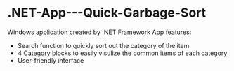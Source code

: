 # .NET-App---Quick-Garbage-Sort
Windows application created by .NET Framework
App features: </br>
<ul>
  <li> Search function to quickly sort out the category of the item 
  <li> 4 Category blocks to easily visulize the common items of each category
  <li> User-friendly interface
 <ul>
 
 
                                                                        
